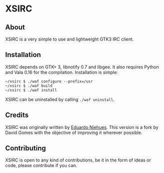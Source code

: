 XSIRC
=====

About
-----
XSIRC is a very simple to use and lightweight GTK3 IRC client.

Installation
----------
XSIRC depends on GTK+ 3, libnotify 0.7 and libgee. It also requires Python
and Vala 0.16 for the compilation. Installation is simple:

```
~/xsirc $ ./waf configure --prefix=/usr
~/xsirc $ ./waf build  
~/xsirc $ ./waf install
```

XSIRC can be uninstalled by calling `./waf uninstall`.

Credits
-------
XSIRC was originally written by [Eduardo Niehues](https://github.com/NieXS). This version is a fork by
David Gomes with the objective of improving it wherever possible.

Contributing
------------
XSIRC is open to any kind of contributions, be it in the form of ideas or code, 
please contribute if you can.
